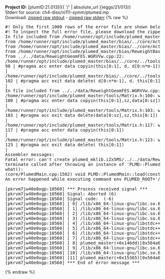 **Project ID:** [plumID:21.013]({{ '/' | absolute_url }}eggs/21/013/)  
Stderr for source:  ch4-diss/ni111-symm/plumed.inp   
Download: [zipped raw stdout](plumed.inp.plumed_master.stdout.txt.zip) - [zipped raw stderr](plumed.inp.plumed_master.stderr.txt.zip) 
{% raw %}
<pre>
#! Only the first 1000 rows of the error file are shown below
#! To inspect the full error file, please download the zipped raw stderr file above
In file included from /home/runner/opt/include/plumed_master/bias/../core/../tools/Tools.h:27,
from /home/runner/opt/include/plumed_master/bias/../core/Action.h:28,
from /home/runner/opt/include/plumed_master/bias/../core/ActionWithValue.h:25,
from /home/runner/opt/include/plumed_master/bias/ReweightBase.h:25,
from ../../data/ReweightGeomFES.WGRVVw.cpp:22:
/home/runner/opt/include/plumed_master/bias/../core/../tools/Tensor.h:98: warning: ignoring ‘#pragma acc enter’ [-Wunknown-pragmas]
98 | #pragma acc enter data copyin(this[0:1], d, d[0:n*m-1])
|
/home/runner/opt/include/plumed_master/bias/../core/../tools/Tensor.h:102: warning: ignoring ‘#pragma acc exit’ [-Wunknown-pragmas]
102 | #pragma acc exit data delete( d[0:n*m-1], d, this[0:1])
|
In file included from ../../data/ReweightGeomFES.WGRVVw.cpp:24:
/home/runner/opt/include/plumed_master/tools/Matrix.h:100: warning: ignoring ‘#pragma acc enter’ [-Wunknown-pragmas]
100 | #pragma acc enter data copyin(this[0:1],sz,data[0:sz])
|
/home/runner/opt/include/plumed_master/tools/Matrix.h:103: warning: ignoring ‘#pragma acc exit’ [-Wunknown-pragmas]
103 | #pragma acc exit data delete(data[0:sz],sz,this[0:1])
|
/home/runner/opt/include/plumed_master/tools/Matrix.h:117: warning: ignoring ‘#pragma acc enter’ [-Wunknown-pragmas]
117 | #pragma acc enter data copyin(this[0:1])
|
/home/runner/opt/include/plumed_master/tools/Matrix.h:123: warning: ignoring ‘#pragma acc exit’ [-Wunknown-pragmas]
123 | #pragma acc exit data delete( this[0:1])
|
Assembler messages:
Fatal error: can't create plumed_mklib.iZx5MS/../../data/ReweightGeomFES.o: No such file or directory
terminate called after throwing an instance of 'PLMD::Plumed::ExceptionError'
what():
(core/PlumedMain.cpp:1502) void PLMD::PlumedMain::load(const std::string&)
An error happened while executing command env PLUMED_ROOT='/home/runner/opt/lib/plumed_master' PLUMED_VERSION='2.11.0-dev' PLUMED_HTMLDIR='/home/runner/opt/share/doc/plumed_master' PLUMED_INCLUDEDIR='/home/runner/opt/include' PLUMED_PROGRAM_NAME='plumed_master' PLUMED_IS_INSTALLED='yes' "/home/runner/opt/lib/plumed_master"/scripts/mklib.sh -n -o ./../../data/ReweightGeomFES.2.11.0-dev.so ../../data/ReweightGeomFES.cpp

[pkrvm7jw40e0xgp:10560] *** Process received signal ***
[pkrvm7jw40e0xgp:10560] Signal: Aborted (6)
[pkrvm7jw40e0xgp:10560] Signal code:  (-6)
[pkrvm7jw40e0xgp:10560] [ 0] /lib/x86_64-linux-gnu/libc.so.6(+0x45330)[0x7f2139e45330]
[pkrvm7jw40e0xgp:10560] [ 1] /lib/x86_64-linux-gnu/libc.so.6(pthread_kill+0x11c)[0x7f2139e9eb2c]
[pkrvm7jw40e0xgp:10560] [ 2] /lib/x86_64-linux-gnu/libc.so.6(gsignal+0x1e)[0x7f2139e4527e]
[pkrvm7jw40e0xgp:10560] [ 3] /lib/x86_64-linux-gnu/libc.so.6(abort+0xdf)[0x7f2139e288ff]
[pkrvm7jw40e0xgp:10560] [ 4] /lib/x86_64-linux-gnu/libstdc++.so.6(+0xa5ff5)[0x7f213a2a5ff5]
[pkrvm7jw40e0xgp:10560] [ 5] /lib/x86_64-linux-gnu/libstdc++.so.6(+0xbb0da)[0x7f213a2bb0da]
[pkrvm7jw40e0xgp:10560] [ 6] /lib/x86_64-linux-gnu/libstdc++.so.6(_ZSt10unexpectedv+0x0)[0x7f213a2a5a55]
[pkrvm7jw40e0xgp:10560] [ 7] /lib/x86_64-linux-gnu/libstdc++.so.6(+0xa5a6f)[0x7f213a2a5a6f]
[pkrvm7jw40e0xgp:10560] [ 8] plumed_master(+0x146dd)[0x564a6520e6dd]
[pkrvm7jw40e0xgp:10560] [ 9] /lib/x86_64-linux-gnu/libc.so.6(+0x2a1ca)[0x7f2139e2a1ca]
[pkrvm7jw40e0xgp:10560] [10] /lib/x86_64-linux-gnu/libc.so.6(__libc_start_main+0x8b)[0x7f2139e2a28b]
[pkrvm7jw40e0xgp:10560] [11] plumed_master(+0x15365)[0x564a6520f365]
[pkrvm7jw40e0xgp:10560] *** End of error message ***
</pre>
{% endraw %}
